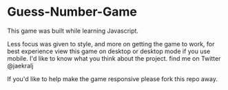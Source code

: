 # Guess-Number-Game
This game was built while learning Javascript.

Less focus was given to style, and more on getting the game to work, for best experience view this game on desktop or desktop mode if you use mobile.
I'd like to know what you think about the project. 
find me on Twitter @jaekralj

If you'd like to help make the game responsive please fork this repo away.
